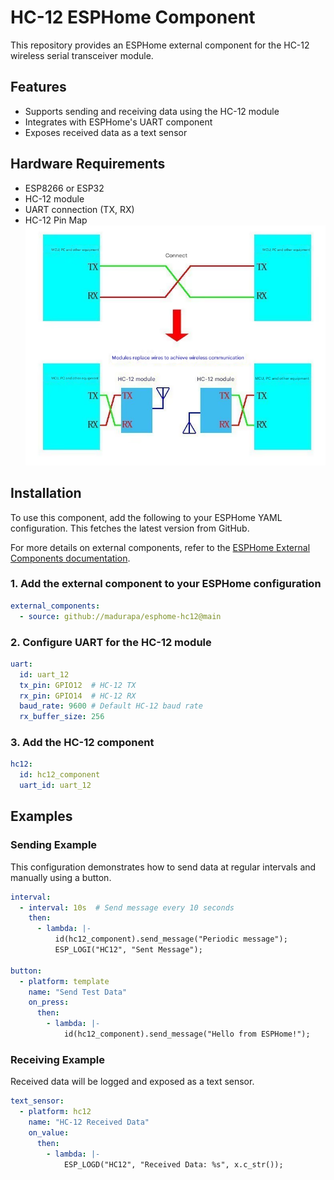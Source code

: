 # HC-12 ESPHome Component

This repository provides an ESPHome external component for the HC-12 wireless serial transceiver module.

## Features
- Supports sending and receiving data using the HC-12 module
- Integrates with ESPHome's UART component
- Exposes received data as a text sensor

## Hardware Requirements
- ESP8266 or ESP32
- HC-12 module
- UART connection (TX, RX)
- HC-12 Pin Map ![HC-12 Pin Map](docs/hc12_pin_map.png)


## Installation

To use this component, add the following to your ESPHome YAML configuration. This fetches the latest version from GitHub.

For more details on external components, refer to the [ESPHome External Components documentation](https://esphome.io/components/external_components.html).


### 1. Add the external component to your ESPHome configuration
```yaml
external_components:
  - source: github://madurapa/esphome-hc12@main
```

### 2. Configure UART for the HC-12 module
```yaml
uart:
  id: uart_12
  tx_pin: GPIO12  # HC-12 TX
  rx_pin: GPIO14  # HC-12 RX
  baud_rate: 9600 # Default HC-12 baud rate
  rx_buffer_size: 256
```

### 3. Add the HC-12 component
```yaml
hc12:
  id: hc12_component
  uart_id: uart_12
```

## Examples

### Sending Example
This configuration demonstrates how to send data at regular intervals and manually using a button.
```yaml
interval:
  - interval: 10s  # Send message every 10 seconds
    then:
      - lambda: |-
          id(hc12_component).send_message("Periodic message");
          ESP_LOGI("HC12", "Sent Message");

button:
  - platform: template
    name: "Send Test Data"
    on_press:
      then:
        - lambda: |-
            id(hc12_component).send_message("Hello from ESPHome!");
```

### Receiving Example
Received data will be logged and exposed as a text sensor.
```yaml
text_sensor:
  - platform: hc12
    name: "HC-12 Received Data"
    on_value:
      then:
        - lambda: |-
            ESP_LOGD("HC12", "Received Data: %s", x.c_str());

```


